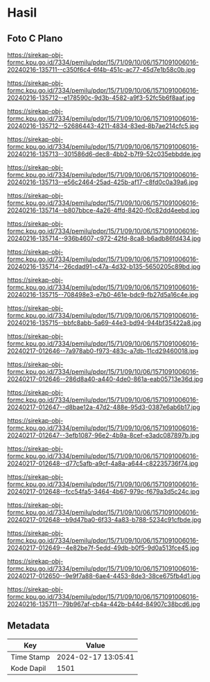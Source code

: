 # Hasil

## Foto C Plano

https://sirekap-obj-formc.kpu.go.id/7334/pemilu/pdpr/15/71/09/10/06/1571091006016-20240216-135711--c350f6c4-6f4b-451c-ac77-45d7e1b58c0b.jpg

https://sirekap-obj-formc.kpu.go.id/7334/pemilu/pdpr/15/71/09/10/06/1571091006016-20240216-135712--e178590c-9d3b-4582-a9f3-52fc5b6f8aaf.jpg

https://sirekap-obj-formc.kpu.go.id/7334/pemilu/pdpr/15/71/09/10/06/1571091006016-20240216-135712--52686443-4211-4834-83ed-8b7ae214cfc5.jpg

https://sirekap-obj-formc.kpu.go.id/7334/pemilu/pdpr/15/71/09/10/06/1571091006016-20240216-135713--301586d6-dec8-4bb2-b7f9-52c035ebbdde.jpg

https://sirekap-obj-formc.kpu.go.id/7334/pemilu/pdpr/15/71/09/10/06/1571091006016-20240216-135713--e56c2464-25ad-425b-af17-c8fd0c0a39a6.jpg

https://sirekap-obj-formc.kpu.go.id/7334/pemilu/pdpr/15/71/09/10/06/1571091006016-20240216-135714--b807bbce-4a26-4ffd-8420-f0c82dd4eebd.jpg

https://sirekap-obj-formc.kpu.go.id/7334/pemilu/pdpr/15/71/09/10/06/1571091006016-20240216-135714--936b4607-c972-42fd-8ca8-b6adb86fd434.jpg

https://sirekap-obj-formc.kpu.go.id/7334/pemilu/pdpr/15/71/09/10/06/1571091006016-20240216-135714--26cdad91-c47a-4d32-b135-5650205c89bd.jpg

https://sirekap-obj-formc.kpu.go.id/7334/pemilu/pdpr/15/71/09/10/06/1571091006016-20240216-135715--708498e3-e7b0-461e-bdc9-fb27d5a16c4e.jpg

https://sirekap-obj-formc.kpu.go.id/7334/pemilu/pdpr/15/71/09/10/06/1571091006016-20240216-135715--bbfc8abb-5a69-44e3-bd94-944bf35422a8.jpg

https://sirekap-obj-formc.kpu.go.id/7334/pemilu/pdpr/15/71/09/10/06/1571091006016-20240217-012646--7a978ab0-f973-483c-a7db-11cd29460018.jpg

https://sirekap-obj-formc.kpu.go.id/7334/pemilu/pdpr/15/71/09/10/06/1571091006016-20240217-012646--286d8a40-a440-4de0-861a-eab05713e36d.jpg

https://sirekap-obj-formc.kpu.go.id/7334/pemilu/pdpr/15/71/09/10/06/1571091006016-20240217-012647--d8bae12a-47d2-488e-95d3-0387e6ab6b17.jpg

https://sirekap-obj-formc.kpu.go.id/7334/pemilu/pdpr/15/71/09/10/06/1571091006016-20240217-012647--3efb1087-96e2-4b9a-8cef-e3adc087897b.jpg

https://sirekap-obj-formc.kpu.go.id/7334/pemilu/pdpr/15/71/09/10/06/1571091006016-20240217-012648--d77c5afb-a9cf-4a8a-a644-c82235736f74.jpg

https://sirekap-obj-formc.kpu.go.id/7334/pemilu/pdpr/15/71/09/10/06/1571091006016-20240217-012648--fcc54fa5-3464-4b67-979c-f679a3d5c24c.jpg

https://sirekap-obj-formc.kpu.go.id/7334/pemilu/pdpr/15/71/09/10/06/1571091006016-20240217-012648--b9d47ba0-6f33-4a83-b788-5234c91cfbde.jpg

https://sirekap-obj-formc.kpu.go.id/7334/pemilu/pdpr/15/71/09/10/06/1571091006016-20240217-012649--4e82be7f-5edd-49db-b0f5-9d0a513fce45.jpg

https://sirekap-obj-formc.kpu.go.id/7334/pemilu/pdpr/15/71/09/10/06/1571091006016-20240217-012650--9e9f7a88-6ae4-4453-8de3-38ce675fb4d1.jpg

https://sirekap-obj-formc.kpu.go.id/7334/pemilu/pdpr/15/71/09/10/06/1571091006016-20240216-135711--79b967af-cb4a-442b-b44d-84907c38bcd6.jpg


## Metadata

| Key        | Value               |
| ---------- | ------------------- |
| Time Stamp | 2024-02-17 13:05:41 |
| Kode Dapil | 1501                |



